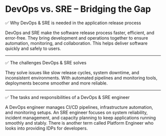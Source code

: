 # DevOps vs. SRE – Bridging the Gap


✅ Why DevOps & SRE is needed in the application release process

DevOps and SRE make the software release process faster, efficient, and error-free. They bring development and operations together to ensure automation, monitoring, and collaboration. This helps deliver software quickly and safely to users.

---

✅ The challenges DevOps & SRE solves

They solve issues like slow release cycles, system downtime, and inconsistent environments. With automated pipelines and monitoring tools, deployments become smoother and more reliable.

---

✅ The tasks and responsibilities of a DevOps & SRE engineer

A DevOps engineer manages CI/CD pipelines, infrastructure automation, and monitoring setups. An SRE engineer focuses on system reliability, incident management, and capacity planning to keep applications running smoothly and stably. There is another term called Platform Engineer who looks into providing IDPs for developers.
